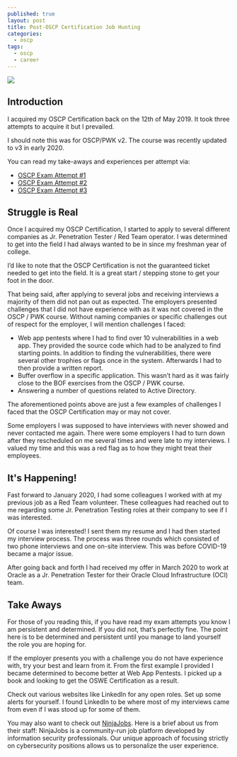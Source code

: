 ```yaml
---
published: true
layout: post
title: Post-OSCP Certification Job Hunting
categories:
  - oscp
tags:
  - oscp
  - career
---
```


![](https://miro.medium.com/max/700/0*tOt_ScX35-uMp53l.jpg)

## Introduction

I acquired my OSCP Certification back on the 12th of May 2019. It took three attempts to acquire it but I prevailed.

I should note this was for OSCP/PWK v2. The course was recently updated to v3 in early 2020.

You can read my take-aways and experiences per attempt via:

* [OSCP Exam Attempt #1](https://falconspy.org/oscp/2019/02/19/oscp-exam-attempt-1.html)
* [OSCP Exam Attempt #2](https://falconspy.org/oscp/2019/04/09/oscp-exam-attempt-2.html)
* [OSCP Exam Attempt #3](https://falconspy.org/oscp/2019/05/16/oscp-exam-attempt-3.html)

## Struggle is Real

Once I acquired my OSCP Certification, I started to apply to several different companies as Jr. Penetration Tester / Red Team operator. I was determined to get into the field I had always wanted to be in since my freshman year of college.

I’d like to note that the OSCP Certification is not the guaranteed ticket needed to get into the field. It is a great start / stepping stone to get your foot in the door.

That being said, after applying to several jobs and receiving interviews a majority of them did not pan out as expected. The employers presented challenges that I did not have experience with as it was not covered in the OSCP / PWK course. Without naming companies or specific challenges out of respect for the employer, I will mention challenges I faced:

* Web app pentests where I had to find over 10 vulnerabilities in a web app. They provided the source code which had to be analyzed to find starting points. In addition to finding the vulnerabilities, there were several other trophies or flags once in the system. Afterwards I had to then provide a written report.
* Buffer overflow in a specific application. This wasn’t hard as it was fairly close to the BOF exercises from the OSCP / PWK course.
* Answering a number of questions related to Active Directory.

The aforementioned points above are just a few examples of challenges I faced that the OSCP Certification may or may not cover.

Some employers I was supposed to have interviews with never showed and never contacted me again. There were some employers I had to turn down after they rescheduled on me several times and were late to my interviews. I valued my time and this was a red flag as to how they might treat their employees.

## It's Happening!

Fast forward to January 2020, I had some colleagues I worked with at my previous job as a Red Team volunteer. These colleagues had reached out to me regarding some Jr. Penetration Testing roles at their company to see if I was interested.

Of course I was interested! I sent them my resume and I had then started my interview process. The process was three rounds which consisted of two phone interviews and one on-site interview. This was before COVID-19 became a major issue.

After going back and forth I had received my offer in March 2020 to work at Oracle as a Jr. Penetration Tester for their Oracle Cloud Infrastructure (OCI) team.

## Take Aways

For those of you reading this, if you have read my exam attempts you know I am persistent and determined. If you did not, that’s perfectly fine. The point here is to be determined and persistent until you manage to land yourself the role you are hoping for.

If the employer presents you with a challenge you do not have experience with, try your best and learn from it. From the first example I provided I became determined to become better at Web App Pentests. I picked up a book and looking to get the OSWE Certification as a result.

Check out various websites like LinkedIn for any open roles. Set up some alerts for yourself. I found LinkedIn to be where most of my interviews came from even if I was stood up for some of them.

You may also want to check out [NinjaJobs](https://ninjajobs.org/listings). Here is a brief about us from their staff: NinjaJobs is a community-run job platform developed by information security professionals. Our unique approach of focusing strictly on cybersecurity positions allows us to personalize the user experience.